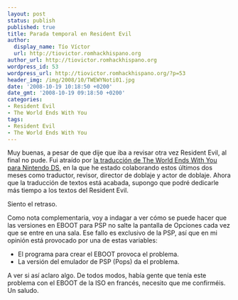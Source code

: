 ```yaml
---
layout: post
status: publish
published: true
title: Parada temporal en Resident Evil
author:
  display_name: Tío Víctor
  url: http://tiovictor.romhackhispano.org
author_url: http://tiovictor.romhackhispano.org
wordpress_id: 53
wordpress_url: http://tiovictor.romhackhispano.org/?p=53
header_img: /img/2008/10/TWEWYNoti01.jpg
date: '2008-10-19 10:18:50 +0200'
date_gmt: '2008-10-19 09:18:50 +0200'
categories:
- Resident Evil
- The World Ends With You
tags:
- Resident Evil
- The World Ends With You
---
```

Muy buenas, a pesar de que dije que iba a revisar otra vez Resident Evil, al final no pude. Fui atraído por <a href="http://www.elotrolado.net/hilo_proyecto-traduccion-al-espanol-del-the-world-ends-with-you_1002815">la traducción de The World Ends With You para Nintendo DS</a>, en la que he estado colaborando estos últimos dos meses como traductor, revisor, director de doblaje y actor de doblaje. Ahora que la traducción de textos está acabada, supongo que podré dedicarle más tiempo a los textos del Resident Evil.

Siento el retraso.

Como nota complementaria, voy a indagar a ver cómo se puede hacer que las versiones en EBOOT para PSP no salte la pantalla de Opciones cada vez que se entre en una sala. Ese fallo es exclusivo de la PSP, así que en mi opinión está provocado por una de estas variables:

- El programa para crear el EBOOT provoca el problema.
- La versión del emulador de PSP (Pops) da el problema.

A ver si así aclaro algo. De todos modos, había gente que tenía este problema con el EBOOT de la ISO en francés, necesito que me confirméis. Un saludo.